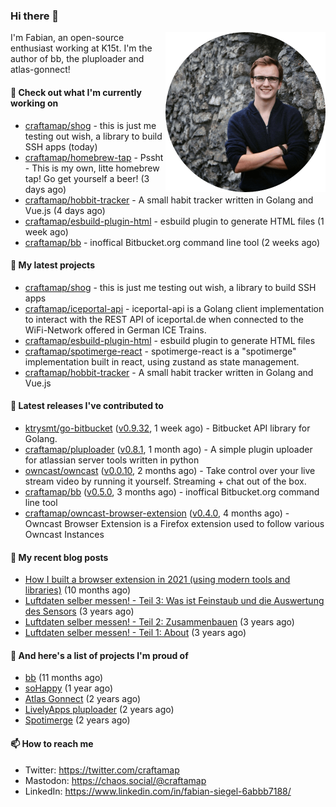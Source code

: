### Hi there 👋

<img src="https://raw.githubusercontent.com/craftamap/craftamap/master/assets/profile_picture.png" align="right" width="256"/>

I'm Fabian, an open-source enthusiast working at K15t. I'm the author of bb, the pluploader and atlas-gonnect!

#### 👷 Check out what I'm currently working on

- [craftamap/shog](https://github.com/craftamap/shog) - this is just me testing out wish, a library to build SSH apps (today)
- [craftamap/homebrew-tap](https://github.com/craftamap/homebrew-tap) - Pssht - This is my own, litte homebrew tap! Go get yourself a beer! (3 days ago)
- [craftamap/hobbit-tracker](https://github.com/craftamap/hobbit-tracker) - A small habit tracker written in Golang and Vue.js (4 days ago)
- [craftamap/esbuild-plugin-html](https://github.com/craftamap/esbuild-plugin-html) - esbuild plugin to generate HTML files (1 week ago)
- [craftamap/bb](https://github.com/craftamap/bb) - inoffical Bitbucket.org command line tool (2 weeks ago)

#### 🌱 My latest projects

- [craftamap/shog](https://github.com/craftamap/shog) - this is just me testing out wish, a library to build SSH apps
- [craftamap/iceportal-api](https://github.com/craftamap/iceportal-api) - iceportal-api is a Golang client implementation to interact with the REST API of iceportal.de when connected to the WiFi-Network offered in German ICE Trains.
- [craftamap/esbuild-plugin-html](https://github.com/craftamap/esbuild-plugin-html) - esbuild plugin to generate HTML files
- [craftamap/spotimerge-react](https://github.com/craftamap/spotimerge-react) - spotimerge-react is a &#34;spotimerge&#34; implementation built in react, using zustand as state management.
- [craftamap/hobbit-tracker](https://github.com/craftamap/hobbit-tracker) - A small habit tracker written in Golang and Vue.js

#### 🔭 Latest releases I've contributed to

- [ktrysmt/go-bitbucket](https://github.com/ktrysmt/go-bitbucket) ([v0.9.32](https://github.com/ktrysmt/go-bitbucket/releases/tag/v0.9.32), 1 week ago) - Bitbucket API library for Golang.
- [craftamap/pluploader](https://github.com/craftamap/pluploader) ([v0.8.1](https://github.com/craftamap/pluploader/releases/tag/v0.8.1), 1 month ago) - A simple plugin uploader for atlassian server tools written in python
- [owncast/owncast](https://github.com/owncast/owncast) ([v0.0.10](https://github.com/owncast/owncast/releases/tag/v0.0.10), 2 months ago) - Take control over your live stream video by running it yourself.  Streaming &#43; chat out of the box.
- [craftamap/bb](https://github.com/craftamap/bb) ([v0.5.0](https://github.com/craftamap/bb/releases/tag/v0.5.0), 3 months ago) - inoffical Bitbucket.org command line tool
- [craftamap/owncast-browser-extension](https://github.com/craftamap/owncast-browser-extension) ([v0.4.0](https://github.com/craftamap/owncast-browser-extension/releases/tag/v0.4.0), 4 months ago) - Owncast Browser Extension is a Firefox extension used to follow various Owncast Instances

#### 📜 My recent blog posts


- [How I built a browser extension in 2021 (using modern tools and libraries)](https://siegelfabian.de/posts/2021/02/how-i-built-a-browser-extension-in-2021/) (10 months ago)
- [Luftdaten selber messen! - Teil 3: Was ist Feinstaub und die Auswertung des Sensors](https://siegelfabian.de/posts/2018/02/luftdaten3/) (3 years ago)
- [Luftdaten selber messen! - Teil 2: Zusammenbauen](https://siegelfabian.de/posts/2018/02/luftdaten2/) (3 years ago)
- [Luftdaten selber messen! - Teil 1: About](https://siegelfabian.de/posts/2018/02/luftdaten1/) (3 years ago)

#### 🦚 And here's a list of projects I'm proud of


- [bb](https://siegelfabian.de/projects/2021/bb/) (11 months ago)
- [soHappy](https://siegelfabian.de/projects/2020/sohappy/) (1 year ago)
- [Atlas Gonnect](https://siegelfabian.de/projects/2020/atlas-gonnect/) (2 years ago)
- [LivelyApps pluploader](https://siegelfabian.de/projects/2020/pluploader/) (2 years ago)
- [Spotimerge](https://siegelfabian.de/projects/2019/spotimerge/) (2 years ago)

#### 📫 How to reach me

- Twitter: https://twitter.com/craftamap
- Mastodon: https://chaos.social/@craftamap
- LinkedIn: https://www.linkedin.com/in/fabian-siegel-6abbb7188/
